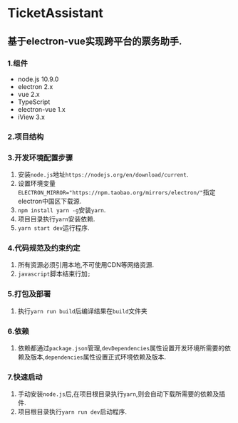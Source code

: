 # TicketAssistant

## 基于electron-vue实现跨平台的票务助手.

### 1.组件
* node.js 10.9.0
* electron 2.x
* vue 2.x
* TypeScript
* electron-vue 1.x
* iView 3.x

### 2.项目结构

### 3.开发环境配置步骤
1. 安装`node.js`地址`https://nodejs.org/en/download/current`.
2. 设置环境变量`ELECTRON_MIRROR="https://npm.taobao.org/mirrors/electron/"`指定electron中国区下载源.
3. `npm install yarn -g`安装`yarn`.
4. 项目目录执行`yarn`安装依赖.
5. `yarn start dev`运行程序.

### 4.代码规范及约束约定
1. 所有资源必须引用本地,不可使用CDN等网络资源.
2. `javascript`脚本结束行加`;`

### 5.打包及部署
1. 执行`yarn run build`后编译结果在`build`文件夹

### 6.依赖
1. 依赖都通过`package.json`管理,`devDependencies`属性设置开发环境所需要的依赖及版本,`dependencies`属性设置正式环境依赖及版本.

### 7.快速启动
1. 手动安装`node.js`后,在项目根目录执行`yarn`,则会自动下载所需要的依赖及插件.
2. 项目根目录执行`yarn run dev`启动程序.